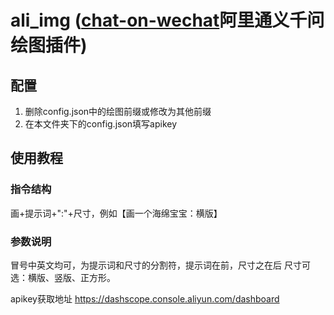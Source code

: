 # ali_img ([chat-on-wechat](https://github.com/zhayujie/chatgpt-on-wechat)阿里通义千问绘图插件)
## 配置
1. 删除config.json中的绘图前缀或修改为其他前缀
2. 在本文件夹下的config.json填写apikey
## 使用教程
### 指令结构
画+提示词+":"+尺寸，例如【画一个海绵宝宝：横版】
### 参数说明
冒号中英文均可，为提示词和尺寸的分割符，提示词在前，尺寸之在后
尺寸可选：横版、竖版、正方形。

apikey获取地址
https://dashscope.console.aliyun.com/dashboard
